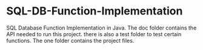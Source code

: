 SQL-DB-Function-Implementation
==============================

SQL Database Function Implementation in Java. The doc folder contains the API needed to run this project. there is also a test folder to test certain functions. The one folder contains the project files.
